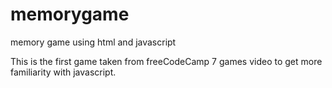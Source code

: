 # memorygame
memory game  using html and javascript

This is the first game taken from freeCodeCamp 7 games video to get more familiarity with javascript. 
